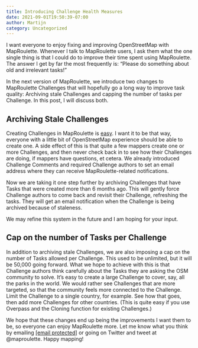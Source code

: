 ```yaml
---
title: Introducing Challenge Health Measures
date: 2021-09-01T19:50:39-07:00
author: Martijn
category: Uncategorized
---
```


I want everyone to enjoy fixing and improving OpenStreetMap with
MapRoulette. Whenever I talk to MapRoulette users, I ask them what the
one single thing is that I could do to improve their time spent using
MapRoulette. The answer I get by far the most frequently is: “Please do
something about old and irrelevant tasks!”

In the next version of MapRoulette, we introduce two changes to
MapRoulette Challenges that will hopefully go a long way to improve task
quality: Archiving stale Challenges and capping the number of tasks per
Challenge. In this post, I will discuss both.

## Archiving Stale Challenges

Creating Challenges in MapRoulette is
[easy](https://learn.maproulette.org/screencasts/create-a-challenge-with-overpass/#content).
I want it to be that way, everyone with a little bit of OpenStreetMap
experience should be able to create one. A side effect of this is that
quite a few mappers create one or more Challenges, and then never check
back in to see how their Challenges are doing, if mappers have
questions, et cetera. We already introduced Challenge Comments and
required Challenge authors to set an email address where they can
receive MapRoulette-related notifications.

Now we are taking it one step further by archiving Challenges that have
Tasks that were created more than 6 months ago. This will gently force
Challenge authors to come back and revisit their Challenge, refreshing
the tasks. They will get an email notification when the Challenge is
being archived because of staleness.

We may refine this system in the future and I am hoping for your input.

## Cap on the number of Tasks per Challenge

In addition to archiving stale Challenges, we are also imposing a cap on
the number of Tasks allowed per Challenge. This used to be unlimited,
but it will be 50,000 going forward. What we hope to achieve with this
is that Challenge authors think carefully about the Tasks they are
asking the OSM community to solve. It’s easy to create a large Challenge
to cover, say, all the parks in the world. We would rather see
Challenges that are more targeted, so that the community feels more
connected to the Challenge. Limit the Challenge to a single country, for
example. See how that goes, then add more Challenges for other
countries. (This is quite easy if you use Overpass and the Cloning
function for existing Challenges.)

We hope that these changes end up being the improvements I want them to
be, so everyone can enjoy MapRoulette more. Let me know what you think
by emailing <a href="/cdn-cgi/l/email-protection" class="__cf_email__"
data-cfemail="294448595b465c454c5d5d4c694448595b465c454c5d5d4c07465b4e">[email protected]</a>
or going on Twitter and tweet at @maproulette. Happy mapping!
